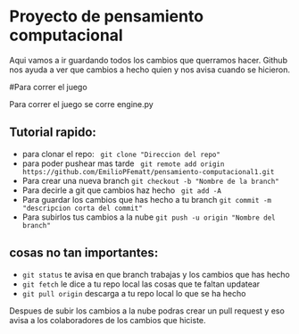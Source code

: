 ﻿# Proyecto de pensamiento computacional

Aqui vamos a ir guardando todos los cambios que querramos hacer. Github nos ayuda a ver que cambios a hecho quien y nos avisa cuando se hicieron. 

#Para correr el juego

Para correr el juego se corre engine.py

## Tutorial rapido: 
- para clonar el repo: ``` git clone "Direccion del repo"```
- para poder pushear mas tarde ``` git remote add origin https://github.com/EmilioPFematt/pensamiento-computacional1.git```
- Para crear una nueva branch ``` git checkout -b "Nombre de la branch" ```
- Para decirle a git que cambios haz hecho ``` git add -A```
- Para guardar los cambios que has hecho a tu branch ```git commit -m "descripcion corta del commit"```
- Para subirlos tus cambios a la nube ```git push -u origin "Nombre del branch"```

## cosas no tan importantes: 
- ```git status``` te avisa en que branch trabajas y los cambios que has hecho
- ```git fetch``` le dice a tu repo local las cosas que te faltan updatear
- ```git pull origin``` descarga a tu repo local lo que se ha hecho


Despues de subir los cambios a la nube podras crear un pull request y eso avisa a los colaboradores de los cambios que hiciste.
